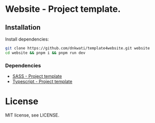 # Website - Project template.

## Installation

Install dependencies:

```bash
git clone https://github.com/dnkwati/template4website.git website
cd website && pnpm i && pnpm run dev
```

### Dependencies

-   [SASS - Project template](https://github.com/dnkwati/template4sass.git)
-   [Typescript - Project template](https://github.com/dnkwati/template4ts.git)

# License

MIT license, see LICENSE.
